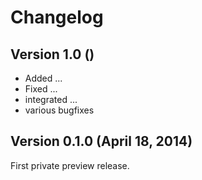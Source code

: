 # Changelog


## Version 1.0 ()

* Added ...
* Fixed ...
* integrated ...
* various bugfixes


## Version 0.1.0 (April 18, 2014)

First private preview release.